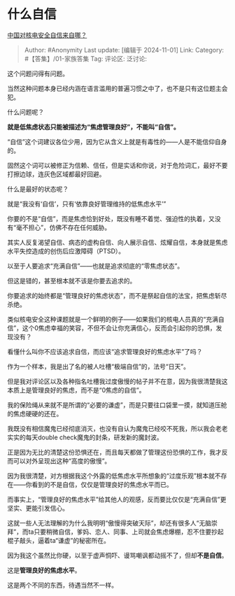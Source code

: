 # 什么自信
[中国对核电安全自信来自哪？](https://www.zhihu.com/question/36213956/answer/20445724718)

> Author: #Anonymity
> Last update: [编辑于 2024-11-01]
> Link:
> Category: #【答集】/01-家族答集
> Tag:
> 评论区:
> 泛讨论:

这个问题问得有问题。

当然这种问题本身已经内涵在语言滥用的普遍习惯之中了，也不是只有这位题主会犯。

什么问题呢？

**就是低焦虑状态只能被描述为“焦虑管理良好”，不能叫“自信”。**

“自信”这个词建议各位少用，因为它从含义上就是有毒性的——人是不能信仰自身的。

固然这个词可以被修正为信赖、信任，但是实话和你说，对于危险词汇，最好不要打擦边球，连灰色区域都最好回避。

什么是最好的状态呢？

就是“我没有‘自信’，只有‘依靠良好管理维持的低焦虑水平’”

你要的不是“自信”，而是焦虑恰到好处，既没有睡不着觉、强迫性的执着，又没有“毫不担心”，仿佛不存在任何威胁。

其实人反复渴望自信、病态的虚构自信、向人展示自信、炫耀自信，本身就是焦虑水平失控造成的创伤后应激障碍（PTSD）。

以至于人要追求“充满自信”——也就是追求彻底的“零焦虑状态”。

但这是错的，甚至根本就不该是你要去追求的。

你要追求的始终都是“管理良好的焦虑状态”，而不是祭起自信的法宝，把焦虑斩尽杀绝。

类似核电安全这种课题就是一个鲜明的例子——如果我们的核电人员真的“充满自信”，这个0焦虑幸福的笑容，不但不会让你充满信心，反而会引起你的恐惧，发现没有？

看懂什么叫你不应该追求自信，而应该“追求管理良好的焦虑水平”了吗？

作为一个样本，我是出了名的被人吐槽“极端自信”的，法号“日天”。

但是我对评论区以及各种指名吐槽我过度傲慢的帖子并不在意，因为我很清楚我这本质上是管理良好的焦虑，而不是“0焦虑的自信”。

我的保险绳从来就不是所谓的“必要的谦虚”，而是只要往口袋里一摸，就知道压舱的焦虑硬硬的还在。

我既没有相信魔鬼已经彻底消灭，也没有自认为魔鬼已经咬不死我，所以我会老老实实的每天double check魔鬼的封条，研发新的魔封波。

正是因为无比的清楚这份恐惧还在，而且每天都做了管理这份恐惧的工作，我才反而可以对外呈现出这种“高度的傲慢”。

因为我很清楚，对方根据我这个外露的低焦虑水平所想象的“过度乐观”根本就不存在——你看到的不是自信，仅仅是管理良好的焦虑水平而已。

而事实上，“管理良好的焦虑水平”给其他人的观感，反而要比仅仅是“充满自信”更坚实、更能引发信心。

这就一些人无法理解的为什么我明明“傲慢得突破天际”，却还有很多人“无脑崇拜”，而ta只要稍微自信，爹妈、恋人、同事、上司就会焦虑爆棚，忍不住要抄起棍子敲头，逼着ta“谦虚”的秘密所在。

因为我这个虽然比你硬，以至于虚声恫吓、谩骂嘲讽都动摇不了，但却**不是自信**。

这是**管理良好的焦虑水平**。

这是两个不同的东西，待遇当然不一样。
